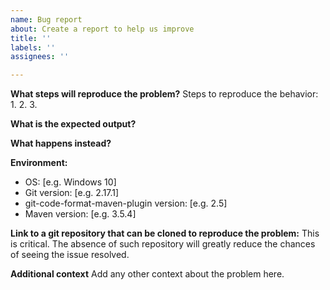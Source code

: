 ```yaml
---
name: Bug report
about: Create a report to help us improve
title: ''
labels: ''
assignees: ''

---
```


<!-- Issue not following this template will be systematically rejected -->

**What steps will reproduce the problem?**
Steps to reproduce the behavior:
1.
2.
3.

**What is the expected output?**

**What happens instead?**

**Environment:**
 - OS: [e.g. Windows 10]
 - Git version: [e.g. 2.17.1]
 - git-code-format-maven-plugin version: [e.g. 2.5]
 - Maven version: [e.g. 3.5.4]

**Link to a git repository that can be cloned to reproduce the problem:**
This is critical. The absence of such repository will greatly reduce the chances of seeing the issue resolved.

**Additional context**
Add any other context about the problem here.
